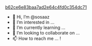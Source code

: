 [b62ce6e83baa7ad2e64c4fd0c354dc71](https://github.com/sosaaz/sosaaz/assets/147911516/7cf5e888-f0b9-4adf-b54d-fc5c94343d86)

- 👋 Hi, I’m @sosaaz
- 👀 I’m interested in ...
- 🌱 I’m currently learning ...
- 💞️ I’m looking to collaborate on ...
- 📫 How to reach me ...
!

<!---
sosaaz/sosaaz is a ✨ special ✨ repository because its `README.md` (this file) appears on your GitHub profile.
You can click the Preview link to take a look at your changes.
--->
